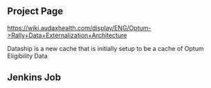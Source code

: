 ## Project Page
https://wiki.audaxhealth.com/display/ENG/Optum->Rally+Data+Externalization+Architecture

Dataship is a new cache that is initially setup to be a cache of Optum Eligibility Data

## Jenkins Job
